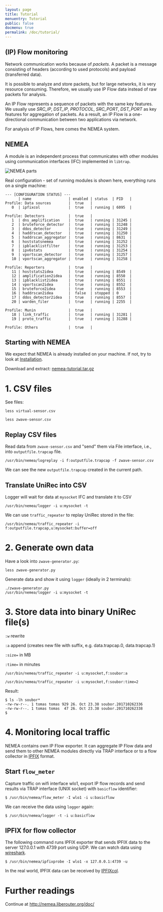 ```yaml
---
layout: page
title: Tutorial
menuentry: Tutorial
public: false
docmenu: true
permalink: /doc/tutorial/
---
```


## (IP) Flow monitoring

Network communication works because of *packets*.  A packet is a message
consisting of headers (according to used protocols) and payload (transferred data).

It is possible to analyze and store packets, but for large networks,
it is very resource consuming.  Therefore, we usually use IP Flow data
instead of raw packets for analysis.

An IP Flow represents a sequence of packets with the same key features.
We usually use *SRC_IP*, *DST_IP*, *PROTOCOL*, *SRC_PORT*, *DST_PORT* as key
features for aggregation of packets.  As a result, an IP Flow is a
one-directional communication between two applications via network.

For analysis of IP Flows, here comes the NEMEA system.

## NEMEA

A module is an independent process that communicates with other
modules using communication interfaces (IFC) implemented in `libtrap`.

![NEMEA parts](NEMEA-parts.png)


Real configuration - set of running modules is shown here, everything runs on a
single machine:

    --- [CONFIGURATION STATUS] ---
          | name                 | enabled | status  | PID   |
    Profile: Data sources        |  true   |
       0  | ipfixcol             |  true   | running | 6095  |
    
    Profile: Detectors           |  true   |
       1  | dns_amplification    |  true   | running | 31245 |
       2  | bruteforce_detector  |  true   | running | 31248 |
       3  | ddos_detector        |  true   | running | 31249 |
       4  | haddrscan_detector   |  true   | running | 31250 |
       5  | haddrscan_aggregator |  true   | running | 8631  |
       6  | hoststatsnemea       |  true   | running | 31252 |
       7  | ipblacklistfilter    |  true   | running | 31253 |
       8  | ipv6stats            |  true   | running | 31254 |
       9  | vportscan_detector   |  true   | running | 31257 |
       10 | vportscan_aggregator |  true   | running | 31258 |
    
    Profile: Reporters           |  true   |
       11 | hoststats2idea       |  true   | running | 8549  |
       12 | amplification2idea   |  true   | running | 8550  |
       13 | ipblacklist2idea     |  true   | running | 8551  |
       14 | vportscan2idea       |  true   | running | 8552  |
       15 | bruteforce2idea      |  true   | running | 8553  |
       16 | haddrscan2idea       |  false  | stopped | 0     |
       17 | ddos_detector2idea   |  true   | running | 8557  |
       20 | warden_filer         |  true   | running | 2255  |
    
    Profile: Munin               |  true   |
       18 | link_traffic         |  true   | running | 31281 |
       19 | proto_traffic        |  true   | running | 31288 |
    
    Profile: Others              |  true   |

## Starting with NEMEA

We expect that NEMEA is already installed on your machine.
If not, try to look at [Installation](/doc/installation/).

Download and extract: [nemea-tutorial.tar.gz](/doc/nemea-tutorial.tar.gz)

# 1. CSV files

See files:

    less virtual-sensor.csv

    less zwave-sensor.csv

## Replay CSV files

Read data from `zwave-sensor.csv` and "send" them via File interface,
i.e., into `outputfile.trapcap` file.

    /usr/bin/nemea/logreplay -i f:outputfile.trapcap -f zwave-sensor.csv

We can see the new `outputfile.trapcap` created in the current path.

## Translate UniRec into CSV

Logger will wait for data at `mysocket` IFC and translate it to CSV

    /usr/bin/nemea/logger -i u:mysocket -t

We can use `traffic_repeater` to replay UniRec stored in the file:

    /usr/bin/nemea/traffic_repeater -i f:outputfile.trapcap,u:mysocket:buffer=off

# 2. Generate own data

Have a look into `zwave-generator.py`:

    less zwave-generator.py

Generate data and show it using `logger` (ideally in 2 terminals):

    ./zwave-generator.py
    /usr/bin/nemea/logger -i u:mysocket -t


# 3. Store data into binary UniRec file(s)

`:w` rewrite

`:a` append (creates new file with suffix, e.g. data.trapcap.0, data.trapcap.1)

`:size=` in MB

`:time=` in minutes

    /usr/bin/nemea/traffic_repeater -i u:mysocket,f:soubor:a

    /usr/bin/nemea/traffic_repeater -i u:mysocket,f:soubor:time=2

Result:

    $ ls -lh soubor*
    -rw-rw-r--. 1 tomas tomas 929 26. Oct 23.38 soubor.201710262336
    -rw-rw-r--. 1 tomas tomas  47 26. Oct 23.38 soubor.201710262338
    $

# 4. Monitoring local traffic

NEMEA contains own IP Flow exporter.  It can aggregate IP Flow data and send
them to other NEMEA modules directly via TRAP interface or to a flow collector
in [IPFIX](https://en.wikipedia.org/wiki/IP_Flow_Information_Export) format.


## Start `flow_meter`

Capture traffic on wifi interface wlo1, export IP flow records and send
results via TRAP interface (UNIX socket) with `basicflow` identifier:

    $ /usr/bin/nemea/flow_meter -I wlo1 -i u:basicflow

We can receive the data using `logger` again:

    $ /usr/bin/nemea/logger -t -i u:basicflow

## IPFIX for flow collector

The following command runs IPFIX exporter that sends IPFIX data to
the server 127.0.0.1 with 4739 port using UDP.
We can watch data using [wireshark](https://www.wireshark.org/).

    $ /usr/bin/nemea/ipfixprobe -I wlo1 -x 127.0.0.1:4739 -u

In the real world, IPFIX data can be received by [IPFIXcol](https://github.com/CESNET/ipfixcol2).

# Further readings

Continue at http://nemea.liberouter.org/doc/


